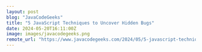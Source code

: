 ```yaml
---
layout: post
blog: "JavaCodeGeeks"
title: "5 JavaScript Techniques to Uncover Hidden Bugs"
date: 2024-05-20T16:11:00Z
image: images/javacodegeeks.png
remote_url: "https://www.javacodegeeks.com/2024/05/5-javascript-techniques-to-uncover-hidden-bugs.html"
---
```

